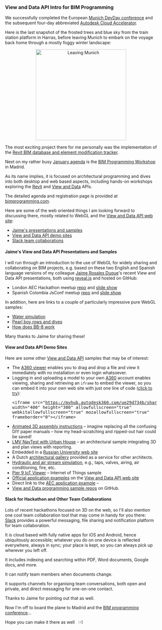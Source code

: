 <head>
<title>The 3D Web Coder</title>
<meta http-equiv="Content-Type" content="text/html; charset=utf-8"/>
<link rel="stylesheet" type="text/css" href="3dwc.css"/>
<script src="run_prettify.js" type="text/javascript"></script>
<!--
<script src="https://google-code-prettify.googlecode.com/svn/loader/run_prettify.js" type="text/javascript"></script>
-->
</head>

<!---

- publish madrid bim programming preparation posts on 3dwc
  - blog /p/2016/2016-01-22_leaving_munich/832.jpg
  - messaging and notification for team collaboration: https://slack.com
  - iot: cyrilles webcam (problem on chrome)
    machines in pier 9
  https://a360.autodesk.com/viewer -- A360 to drag and drop a file and view immediately
  https://a360.autodesk.com -- upload model to A360, view and share to get iframe to embed the viewer -- /a/doc/3dwc/git/files/embed_desks.html
  http://trial.dotdotty.com/share?shareId=431c-bac8-eedb-e43d-fc79 -- animated 3D assembly instructions
  https://plougonvelin.herokuapp.com -- Cyrille's House
  http://ic8879.myfoscam.org:88 -- Cyrille's webcam user adn password is Socket5
  http://calm-inlet-4387.herokuapp.com/?_sm_au_=iVVvSjRVVjbtJSQ7 -- LMV NavTest with Urban House
  http://pier9.herokuapp.com/?model=reduced -- Pier 9 IoT Viewer talk with cyrille!
  http://www.spbstu.ru/structure/inzhenerno_stroitelnyy_institut -- embedded in Russian University web site
  https://bldng360.com/gebouwen -- embedded in Dutch architectural gallery as a service for other architects
  https://www.simulationhub.com/knowledge-base/simulation-gallery -- hydrulic and air stream simulation, e.g., taps, valves, airing, air conditioning, fire, etc.
  https://developer.autodesk.com/api/view-and-data-api -- super Application Examples
  http://examples.developer.autodesk.com/lmv-navigation -- direct link
  http://developer-autodesk.github.io -- more View and Data programming samples

- notes from jim and jaime
  jim quanci
    cyrille's instrumented house
    the dutch architectural company
    indian simulation software
    descending pc sales: they never forecast decreasing PC sales; the last drop was the biggest
    get information up onto the cloud, onto a web server
    make information available to anyone anywhere
    there is an opportunity her
    design make and use with one set of data
    time spent per day on the web: more time on mobile devices than pc
    that happened two years ago in the US
    the future of making code
    the reality of making code
    desktop shift to development stack
    agile development
    the future of the business: subscription
    in aec, autodesk is number one
    in manufacturing, we are not among the top two or three
    cloud-based offerings provide a new chance to grow here
    its's about being easy (to use)
  jaime rosales
    bim360 family: products we have
    project alexandria, now bim360 docs: project, coming in the next months
    building ops: maybe
    bim360 family: glue, plan, layout, field, building ops
    alexandria bim 360 docs
    manage documents, collaborate

#adskdevnetwrk
#expressjs
#RestSharp
#Autodesk #IoT #SeeControl #cloud
#python #markdown #asciidoc
#gcal #caldav #googleapi
#milanojs
#prague
#au2015 #autocad #inventor #ah8 #cubeathens #developers
#aws #handlebars
#JsFiddle #Reactjs
#autodesku #rtceur
#Reactjs
#MongoDB
#mongolab
#Heroku
#restapi #nodejs #adsk
#javascript
#au2015 #autodesku #rtceur #SVG #javascript

akn_include

View and Data API Intro for BIM Programming #3dwebcoder #revitapi #3dweb #a360 #3dwebaccel #webgl @adskForge

&ndash; DevDay in Munich
&ndash; Accelerator Workshop
&ndash; BIM Workshop in Madrid
&ndash;
...

-->


### View and Data API Intro for BIM Programming

We successfully completed the
European [Munich DevDay conference](http://thebuildingcoder.typepad.com/blog/2016/01/devday-conference-in-munich-and-wpf-doevents.html#2)
and the subsequent four-day abbreviated [Autodesk Cloud Accelerator](http://autodeskcloudaccelerator.com).

Here is the last snapshot of the frosted trees and blue sky from the train station platform in Harras, before leaving Munich to embark on the voyage back home through a mostly foggy winter landscape:

<center>
<img src="/p/2016/2016-01-22_leaving_munich/832_600x450.jpg" alt="Leaving Munich" width="300">
</center>

The most exciting project there for me personally was the implementation of
the [Revit BIM database and element modification tracker](http://thebuildingcoder.typepad.com/blog/2016/01/tracking-element-modification.html).

Next on my rather
busy [January agenda](http://thebuildingcoder.typepad.com/blog/2016/01/loading-an-ies-photometric-web-and-exciting-times.html#3) is
the [BIM Programming Workshop](http://www.bimprogramming.com) in Madrid.

As its name implies, it is focused on architectural programming and dives into both desktop and web based aspects, including hands-on workshops exploring
the [Revit](http://www.autodesk.com/developrevit)
and [View and Data](https://developer.autodesk.com) APIs.

The detailed agenda and registration page is provided
at [bimprogramming.com](http://www.bimprogramming.com).

Here are some of the web oriented things I am looking forward to discussing there, mostly related to WebGL and
the [View and Data API web site](https://developer.autodesk.com):

- [Jaime's presentations and samples](#2)
- [View and Data API demo sites](#3)
- [Slack team collaborations](#4)


#### <a name="2"></a>Jaime's View and Data API Presentations and Samples

I will run through an introduction to the use of WebGL for widely sharing and collaborating on BIM projects, e.g. based on these two English and Spanish language versions of my
colleague [Jaime Rosales Duque](http://adndevblog.typepad.com/aec/jaime-rosales.html)'s
recent View and Data API presentations, both using [reveal.js](https://github.com/hakimel/reveal.js) and
hosted on GitHub:

<!---
- Responsive web
meetup [repo](https://github.com/jaimerosales/responsive-web-meetup)
and [slide show](http://jaimerosales.github.io/responsive-web-meetup)
-->

- London AEC Hackathon
meetup [repo](https://github.com/jaimerosales/london-prehack)
and [slide show](http://jaimerosales.github.io/london-prehack)
- Spanish Colombia JsConf
meetup [repo](https://github.com/jaimerosales/colombia-jsconf-workshop)
and [slide show](http://jaimerosales.github.io/colombia-jsconf-workshop)

In addition, here are links to a couple of particularly impressive pure WebGL samples:

- [Water simulation](http://madebyevan.com/webgl-water)
- [Pearl boy rows and dives](http://labs.gooengine.com/pearl-boy/index.html)
- [How does BB-8 work](http://www.howbb8works.com)

Many thanks to Jaime for sharing these!


#### <a name="3"></a>View and Data API Demo Sites

Here are some other [View and Data API](https://developer.autodesk.com) samples that may be of interest:

- The [A360 viewer](https://a360.autodesk.com/viewer) enables you to drag and drop a file and view it immediately with no installation or even login whatsoever.
- Logging in and uploading a model to your own [A360](https://a360.autodesk.com) account enables viewing, sharing and retrieving an `iframe` to embed the viewer, so you can embed it into your own web site with just one line of code ([click to try](files/embed_a360_viewer_desks.html)): <br/><pre>&lt;iframe src="https://myhub.autodesk360.com/ue29d734b/shares/public/SHabee1QT1a327cf2b7a0d36d79335a1cae5?mode=embed" width="400" height="300" allowfullscreen="true" webkitallowfullscreen="true" mozallowfullscreen="true"  frameborder="0"&gt;&lt;/iframe&gt;</pre>
- [Animated 3D assembly instructions](http://trial.dotdotty.com/share?shareId=431c-bac8-eedb-e43d-fc79) &ndash; imagine replacing all the confusing DIY paper manuals &ndash; how my head-scratching and ripped-out hair could be saved!
- [LMV NavTest with Urban House](http://calm-inlet-4387.herokuapp.com/?_sm_au_=iVVvSjRVVjbtJSQ7) &ndash; an architectural sample integrating 3D and plan views with reporting.
- Embedded in a [Russian University web site](http://www.spbstu.ru/structure/inzhenerno_stroitelnyy_institut)
- A Dutch [architectural gallery](https://bldng360.com/gebouwen) provided as a service for other architects.
- [Hydraulic and air stream simulation](https://www.simulationhub.com/knowledge-base/simulation-gallery), e.g., taps, valves, airing, air conditioning, fire, etc.
- [Pier 9 IoT Viewer](http://pier9.herokuapp.com/?model=reduced) &ndash; Internet of Things sample
- [Official application examples](https://developer.autodesk.com/api/view-and-data-api) on the [View and Data API web site](https://developer.autodesk.com)
- Direct link to the [AEC application example](http://examples.developer.autodesk.com/lmv-navigation) &ndash;
- [View and Data programming sample repos](http://developer-autodesk.github.io) on GitHub.


#### <a name="4"></a>Slack for Hackathon and Other Team Collaborations

Lots of recent hackathons focused on 3D on the web, so I'll also mention one cool team collaboration tool that may come in handy for you there: [Slack](https://slack.com) provides a powerful messaging, file sharing and notification platform for team collaboration.

It is cloud based with fully native apps for iOS and Android, hence ubiquitously accessible; whatever you do on one device is reflected everywhere, always in sync; your place is kept, so you can always pick up wherever you left off.

It includes indexing and searching within PDF, Word documents, Google docs, and more.

It can notify team members when documents change.

It supports channels for organising team conversations, both open and private, and direct messaging for one-on-one contact.

Thanks to Jaime for pointing out that as well.

Now I'm off to board the plane to Madrid and the [BIM programming conference](http://www.bimprogramming.com)...

Hope you can make it there as well &nbsp; :-)
